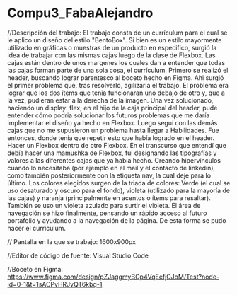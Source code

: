 # Compu3_FabaAlejandro

//Descripción del trabajo:
El trabajo consta de un currículum para el cual se le aplico un diseño del estilo "BentoBox". Si bien es un estilo mayormente utilizado en gráficas o muestras de un producto en especifico, surgió la idea de trabajar con las mismas cajas luego de la clase de Flexbox. Las cajas están dentro de unos margenes los cuales dan a entender que todas las cajas forman parte de una sola cosa, el currículum. Primero se realizó el header, buscando lograr parentesco al boceto hecho en Figma. Ahi surgió el primer problema que, tras resolverlo, agilizaría el trabajo.
El problema era lograr que los dos ítems que tenia funcionaran uno debajo de otro y, que a la vez, pudieran estar a la derecha de la imagen.
Una vez solucionado, haciendo un display: flex; en el hijo de la caja principal del header, pude entender cómo podria solucionar los futuros problemas que me daría implementar el diseño ya hecho en Flexbox.
Luego seguí con las demás cajas que no me supusieron un problema hasta llegar a Habilidades.
Fue entonces, donde tenía que repetir esto que había logrado en el header. Hacer un Flexbox dentro de otro Flexbox. En el transcurso que entendí que debía hacer una mamushka de Flexbox, fui designando las tipografías y valores a las diferentes cajas que ya había hecho. Creando hipervínculos cuando lo necesitaba (por ejemplo en el mail y el contacto de linkedin), como también posteriormente con la etiqueta nav, la cual deje para lo último. Los colores elegidos surgen de la triada de colores: Verde (el cual se uso desaturado y oscuro para el fondo), violeta (utilizado para la mayoría de las cajas) y naranja (principalmente en acentos o ítems para resaltar). También se uso un violeta azulado para surtir el violeta. El área de navegación se hizo finalmente, pensando un rápido acceso al futuro portafolio y ayudando a la navegación de la página. De esta forma se pudo hacer el currículum.

// Pantalla en la que se trabajo: 
1600x900px

//Editor de código de fuente: 
Visual Studio Code

//Boceto en Figma: 
https://www.figma.com/design/pZJaggmyBGp4VqEefjCJoM/Test?node-id=0-1&t=1sACPvHRJvQT6kbq-1